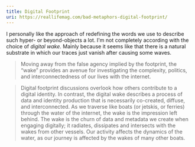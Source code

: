 ```yaml
---
title: Digital Footprint
uri: https://reallifemag.com/bad-metaphors-digital-footprint/
---
```

I personally like the approach of redefining the words we use to describe such hyper- or beyond-objects a lot. I'm not completely according with the choice of *digital wake*. Mainly because it seems like that there is a natural substrate in which our traces just vanish after causing some waves. 

> Moving away from the false agency implied by the footprint, the “wake” provides an avenue for investigating the complexity, politics, and interconnectedness of our lives with the internet.

> Digital footprint discussions overlook how others contribute to a digital identity. In contrast, the digital wake describes a process of data and identity production that is necessarily co-created, diffuse, and interconnected. As we traverse like boats (or jetskis, or ferries) through the water of the internet, the wake is the impression left behind. The wake is the churn of data and metadata we create when engaging digitally; it radiates, dissipates and intersects with the wakes from other vessels. Our activity affects the dynamics of the water, as our journey is affected by the wakes of many other boats.